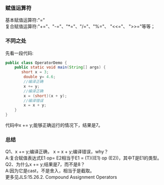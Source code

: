 ### **赋值运算符**  
基本赋值运算符:"="  
复合赋值运算符:"+="、"-="、"*="、"/="、"%="、 "<<="、 ">>="等等；  
### **不同之处**  
先看一段代码:  
```java
public class OperatorDemo {
    public static void main(String[] args) {
       short x = 3;
        double y= 4.6;
        //编译正确
        x += y;
        //编译正确
        x = (short)(x + y);
        //编译错误
        x = x + y;
    }
}
```
代码中x += y;能够正确运行的情况下，结果是7。  
### **总结**  
Q1、x += y;编译正确， x = x + y;编译错误，why？  
A:复合赋值表达式E1 op= E2相当于E1 = (T)((E1) op (E2))，其中T是E1的类型。  
Q2、为什么x += y;结果是7，而不是8？  
A:因为它是cast，不是舍入，相当于是截取。  
更多见JLS:15.26.2. Compound Assignment Operators  